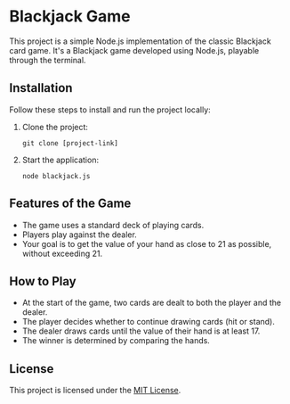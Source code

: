 # Blackjack Game

This project is a simple Node.js implementation of the classic Blackjack card game. It's a Blackjack game developed using Node.js, playable through the terminal.

## Installation

Follow these steps to install and run the project locally:

1. Clone the project:
   ```
   git clone [project-link]
   ```
2. Start the application:
   ```
   node blackjack.js
   ```

## Features of the Game

- The game uses a standard deck of playing cards.
- Players play against the dealer.
- Your goal is to get the value of your hand as close to 21 as possible, without exceeding 21.

## How to Play

- At the start of the game, two cards are dealt to both the player and the dealer.
- The player decides whether to continue drawing cards (hit or stand).
- The dealer draws cards until the value of their hand is at least 17.
- The winner is determined by comparing the hands.

## License

This project is licensed under the [MIT License](LICENSE).
